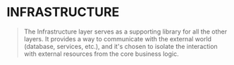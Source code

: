 # INFRASTRUCTURE

> The Infrastructure layer serves as a supporting library for all the other layers. It provides a way to communicate with the external world (database, services, etc.), and it's chosen to isolate the interaction with external resources from the core business logic.
